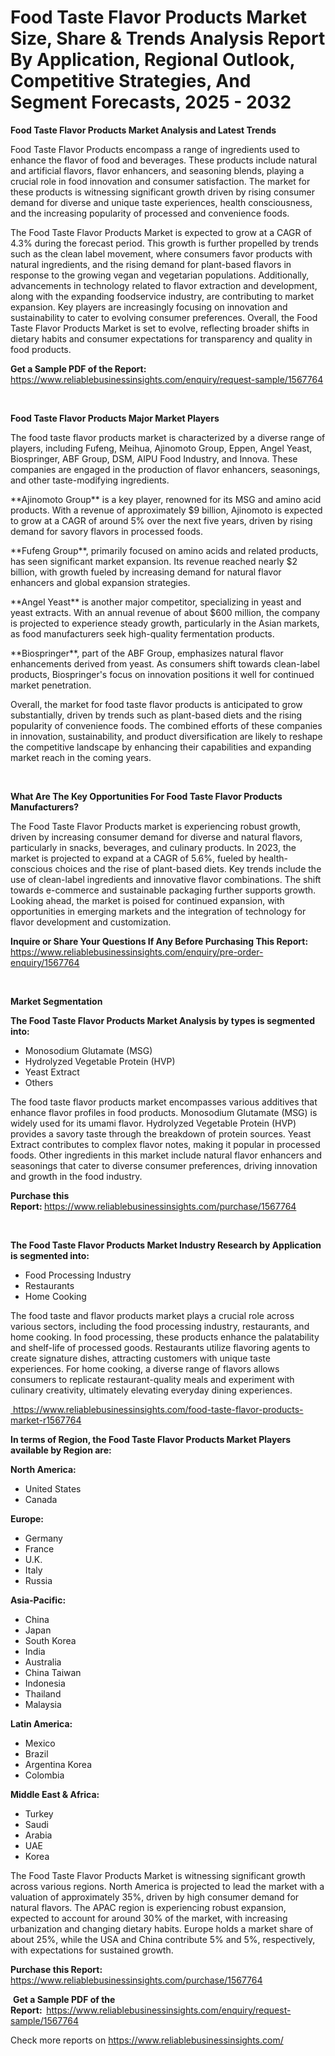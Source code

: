 <p><h1>Food Taste Flavor Products Market Size, Share & Trends Analysis Report By Application, Regional Outlook, Competitive Strategies, And Segment Forecasts, 2025 - 2032</h1></p><p><strong>Food Taste Flavor Products Market Analysis and Latest Trends</strong></p>
<p><p>Food Taste Flavor Products encompass a range of ingredients used to enhance the flavor of food and beverages. These products include natural and artificial flavors, flavor enhancers, and seasoning blends, playing a crucial role in food innovation and consumer satisfaction. The market for these products is witnessing significant growth driven by rising consumer demand for diverse and unique taste experiences, health consciousness, and the increasing popularity of processed and convenience foods.</p><p>The Food Taste Flavor Products Market is expected to grow at a CAGR of 4.3% during the forecast period. This growth is further propelled by trends such as the clean label movement, where consumers favor products with natural ingredients, and the rising demand for plant-based flavors in response to the growing vegan and vegetarian populations. Additionally, advancements in technology related to flavor extraction and development, along with the expanding foodservice industry, are contributing to market expansion. Key players are increasingly focusing on innovation and sustainability to cater to evolving consumer preferences. Overall, the Food Taste Flavor Products Market is set to evolve, reflecting broader shifts in dietary habits and consumer expectations for transparency and quality in food products.</p></p>
<p><strong>Get a Sample PDF of the Report:&nbsp;</strong> <a href="https://www.reliablebusinessinsights.com/enquiry/request-sample/1567764?utm_campaign=2738&utm_medium=2&utm_source=Github&utm_content=ia&utm_term=23032025&utm_id=food-taste-flavor-products">https://www.reliablebusinessinsights.com/enquiry/request-sample/1567764</a></p>
<p>&nbsp;</p>
<p><strong>Food Taste Flavor Products Major Market Players</strong></p>
<p><p>The food taste flavor products market is characterized by a diverse range of players, including Fufeng, Meihua, Ajinomoto Group, Eppen, Angel Yeast, Biospringer, ABF Group, DSM, AIPU Food Industry, and Innova. These companies are engaged in the production of flavor enhancers, seasonings, and other taste-modifying ingredients.</p><p>**Ajinomoto Group** is a key player, renowned for its MSG and amino acid products. With a revenue of approximately $9 billion, Ajinomoto is expected to grow at a CAGR of around 5% over the next five years, driven by rising demand for savory flavors in processed foods.</p><p>**Fufeng Group**, primarily focused on amino acids and related products, has seen significant market expansion. Its revenue reached nearly $2 billion, with growth fueled by increasing demand for natural flavor enhancers and global expansion strategies.</p><p>**Angel Yeast** is another major competitor, specializing in yeast and yeast extracts. With an annual revenue of about $600 million, the company is projected to experience steady growth, particularly in the Asian markets, as food manufacturers seek high-quality fermentation products.</p><p>**Biospringer**, part of the ABF Group, emphasizes natural flavor enhancements derived from yeast. As consumers shift towards clean-label products, Biospringer's focus on innovation positions it well for continued market penetration.</p><p>Overall, the market for food taste flavor products is anticipated to grow substantially, driven by trends such as plant-based diets and the rising popularity of convenience foods. The combined efforts of these companies in innovation, sustainability, and product diversification are likely to reshape the competitive landscape by enhancing their capabilities and expanding market reach in the coming years.</p></p>
<p>&nbsp;</p>
<p><strong>What Are The Key Opportunities For Food Taste Flavor Products Manufacturers?</strong></p>
<p><p>The Food Taste Flavor Products market is experiencing robust growth, driven by increasing consumer demand for diverse and natural flavors, particularly in snacks, beverages, and culinary products. In 2023, the market is projected to expand at a CAGR of 5.6%, fueled by health-conscious choices and the rise of plant-based diets. Key trends include the use of clean-label ingredients and innovative flavor combinations. The shift towards e-commerce and sustainable packaging further supports growth. Looking ahead, the market is poised for continued expansion, with opportunities in emerging markets and the integration of technology for flavor development and customization.</p></p>
<p><strong>Inquire or Share Your Questions If Any Before Purchasing This Report:</strong> <a href="https://www.reliablebusinessinsights.com/enquiry/pre-order-enquiry/1567764?utm_campaign=2738&utm_medium=2&utm_source=Github&utm_content=ia&utm_term=23032025&utm_id=food-taste-flavor-products">https://www.reliablebusinessinsights.com/enquiry/pre-order-enquiry/1567764</a></p>
<p>&nbsp;</p>
<p><strong>Market Segmentation</strong></p>
<p><strong>The Food Taste Flavor Products Market Analysis by types is segmented into:</strong></p>
<p><ul><li>Monosodium Glutamate (MSG)</li><li>Hydrolyzed Vegetable Protein (HVP)</li><li>Yeast Extract</li><li>Others</li></ul></p>
<p><p>The food taste flavor products market encompasses various additives that enhance flavor profiles in food products. Monosodium Glutamate (MSG) is widely used for its umami flavor. Hydrolyzed Vegetable Protein (HVP) provides a savory taste through the breakdown of protein sources. Yeast Extract contributes to complex flavor notes, making it popular in processed foods. Other ingredients in this market include natural flavor enhancers and seasonings that cater to diverse consumer preferences, driving innovation and growth in the food industry.</p></p>
<p><strong>Purchase this Report:&nbsp;</strong><a href="https://www.reliablebusinessinsights.com/purchase/1567764?utm_campaign=2738&utm_medium=2&utm_source=Github&utm_content=ia&utm_term=23032025&utm_id=food-taste-flavor-products">https://www.reliablebusinessinsights.com/purchase/1567764</a></p>
<p>&nbsp;</p>
<p><strong>The Food Taste Flavor Products Market Industry Research by Application is segmented into:</strong></p>
<p><ul><li>Food Processing Industry</li><li>Restaurants</li><li>Home Cooking</li></ul></p>
<p><p>The food taste and flavor products market plays a crucial role across various sectors, including the food processing industry, restaurants, and home cooking. In food processing, these products enhance the palatability and shelf-life of processed goods. Restaurants utilize flavoring agents to create signature dishes, attracting customers with unique taste experiences. For home cooking, a diverse range of flavors allows consumers to replicate restaurant-quality meals and experiment with culinary creativity, ultimately elevating everyday dining experiences.</p></p>
<p><a href="https://www.reliablebusinessinsights.com/food-taste-flavor-products-market-r1567764?utm_campaign=2738&utm_medium=2&utm_source=Github&utm_content=ia&utm_term=23032025&utm_id=food-taste-flavor-products">&nbsp;https://www.reliablebusinessinsights.com/food-taste-flavor-products-market-r1567764</a></p>
<p><strong>In terms of Region, the Food Taste Flavor Products Market Players available by Region are:</strong></p>
<p>
    <p> <strong> North America: </strong>
        <ul>
            <li>United States</li>
            <li>Canada</li>
        </ul>
        </p> 
    <p> <strong> Europe: </strong>
        <ul>
            <li>Germany</li>
            <li>France</li>
            <li>U.K.</li>
            <li>Italy</li>
            <li>Russia</li>
        </ul>
        </p> 
    <p> <strong> Asia-Pacific: </strong>
        <ul>
            <li>China</li>
            <li>Japan</li>
            <li>South Korea</li>
            <li>India</li>
            <li>Australia</li>
            <li>China Taiwan</li>
            <li>Indonesia</li>
            <li>Thailand</li>
            <li>Malaysia</li>
        </ul>
        </p> 
    <p> <strong> Latin America: </strong>
        <ul>
            <li>Mexico</li>
            <li>Brazil</li>
            <li>Argentina Korea</li>
            <li>Colombia</li>
        </ul>
        </p> 
    <p> <strong> Middle East & Africa: </strong>
        <ul>
            <li>Turkey</li>
            <li>Saudi</li>
            <li>Arabia</li>
            <li>UAE</li>
            <li>Korea</li>
        </ul>
    </p>
    </p>
<p><p>The Food Taste Flavor Products Market is witnessing significant growth across various regions. North America is projected to lead the market with a valuation of approximately 35%, driven by high consumer demand for natural flavors. The APAC region is experiencing robust expansion, expected to account for around 30% of the market, with increasing urbanization and changing dietary habits. Europe holds a market share of about 25%, while the USA and China contribute 5% and 5%, respectively, with expectations for sustained growth.</p></p>
<p><strong>Purchase this Report: </strong><a href="https://www.reliablebusinessinsights.com/purchase/1567764?utm_campaign=2738&utm_medium=2&utm_source=Github&utm_content=ia&utm_term=23032025&utm_id=food-taste-flavor-products">https://www.reliablebusinessinsights.com/purchase/1567764</a></p>
<p>&nbsp;<strong>Get a Sample PDF of the Report:&nbsp;&nbsp;</strong><a href="https://www.reliablebusinessinsights.com/enquiry/request-sample/1567764?utm_campaign=2738&utm_medium=2&utm_source=Github&utm_content=ia&utm_term=23032025&utm_id=food-taste-flavor-products">https://www.reliablebusinessinsights.com/enquiry/request-sample/1567764</a></p>
<p><strong></strong></p>
<p>Check more reports on <a href="https://www.reliablebusinessinsights.com/?utm_campaign=2738&utm_medium=2&utm_source=Github&utm_content=ia&utm_term=23032025&utm_id=food-taste-flavor-products">https://www.reliablebusinessinsights.com/</a></p>